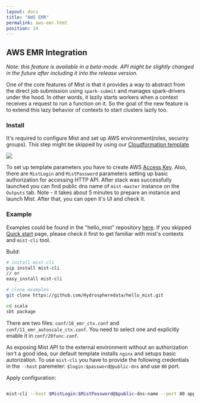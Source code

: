 ```yaml
---
layout: docs
title: "AWS EMR"
permalink: aws-emr.html
position: 14
---
```


## AWS EMR Integration

*Note: this feature is available in a beta-mode.
API might be slightly changed in the future after including it into the release version.*

One of the core features of Mist is that it provides a way to abstract from the direct job submission using `spark-submit`
and manages spark-drivers under the hood. In other words, it lazily starts workers when
a context receives a request to run a function on it.
So the goal of the new feature is to extend this lazy behavior of contexts to start clusters lazily too.

### Install

It's required to configure Mist and set up AWS environment(roles, securiry groups).
This step might be skipped by using our [Cloudformation template](https://s3.eu-central-1.amazonaws.com/hydrosphere-cloudformation/mist-template.json)

<a href="https://console.aws.amazon.com/cloudformation/home?#/stacks/new?stackName=mist&templateURL=https://s3.eu-central-1.amazonaws.com/hydrosphere-cloudformation/mist-template.json">
  <img src="/mist-docs/img/cloudformation-launch-stack.png"/>
</a>

To set up template parameters you have to create AWS [Access Key](https://docs.aws.amazon.com/general/latest/gr/aws-sec-cred-types.html#access-keys-and-secret-access-keys).
Also, there are `MistLogin` and `MistPassword` parameters setting up basic authorization for accessing HTTP API.
After stack was successfully launched you can find public dns name of `mist-master` instance on the `Outputs` tab.
Note - it takes about 5 minutes to prepare an instance and launch Mist. After that, you can open it's UI and check it.

### Example

Examples could be found in the "hello_mist" repository [here](https://github.com/Hydrospheredata/hello_mist/tree/master/scala).
If you skipped [Quick start](/mist-docs/quick_start.html) page, please check it first to get familiar with mist's contexts and `mist-cli` tool.

Build:
```sh
# install mist-cli
pip install mist-cli
// or
easy_install mist-cli

# clone examples
git clone https://github.com/Hydrospheredata/hello_mist.git

cd scala
sbt package
```

There are two files: `conf/10_emr_ctx.conf` and `conf/11_emr_autoscale_ctx.conf`.
You need to select one and explicitly enable it in `conf/20func.conf`.

As exposing Mist API to the external environment without an authorization isn't a good idea, our default template
installs `nginx` and setups basic autorization.
To use `mist-cli` you have to provide the following credentials in the `--host` paremeter: `$login:$password@public-dns` and use `80` port.

Apply configuration:
```sh

mist-cli --host $MistLogin:$MistPassword@$public-dns-name --port 80 apply -f conf
```
